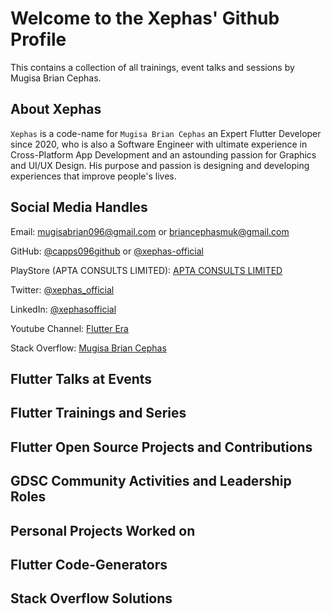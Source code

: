 # Welcome to the Xephas' Github Profile

This contains a collection of all trainings, event talks and sessions by Mugisa Brian Cephas.

## About Xephas

`Xephas` is a code-name for `Mugisa Brian Cephas` an Expert Flutter Developer since 2020, who is also a Software Engineer with ultimate experience in Cross-Platform App Development and an astounding passion for Graphics and UI/UX Design. His purpose and passion is designing and developing experiences that improve people's lives.

## Social Media Handles

Email: [mugisabrian096@gmail.com](mailto:mugisabrian096@gmail.com ) or [briancephasmuk@gmail.com](mailto:briancephasmuk@gmail.com)

GitHub: [@capps096github](https://github.com/capps096github) or [@xephas-official](https://github.com/xephas-official)

PlayStore (APTA CONSULTS LIMITED): [APTA CONSULTS LIMITED](https://play.google.com/store/apps/dev?id=8238184494150117614)

Twitter: [@xephas_official](https://twitter.com/xephas_official)

LinkedIn: [@xephasofficial](https://www.linkedin.com/in/xephasofficial)

Youtube Channel: [Flutter Era](https://www.youtube.com/@flutter_era)

Stack Overflow: [Mugisa Brian Cephas](https://stackoverflow.com/users/19142356/mugisa-brian-cephas)

## Flutter Talks at Events

## Flutter Trainings and Series

## Flutter Open Source Projects and Contributions

## GDSC Community Activities and Leadership Roles

## Personal Projects Worked on

## Flutter Code-Generators

## Stack Overflow Solutions
